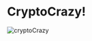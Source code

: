 # CryptoCrazy!

![cryptoCrazy](https://user-images.githubusercontent.com/93860490/155841881-047a2154-dda3-441a-acfe-c84328628f4b.gif)
